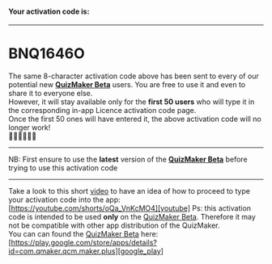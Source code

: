 #### Your activation code is:

---
# BNQ1646O

The same 8-character activation code above has been sent to every of our potential new **[QuizMaker Beta][google_play]** users. You are free to use it and even to share it to everyone else.  
However, it will stay available only for the **first 50 users** who will type it in the corresponding in-app Licence activation code page.  
Once the first 50 ones will have entered it, the above activation code will no longer work!    
🏃🏽🏃🏃🏼‍🏁

---
NB: First ensure to use the **latest** version of the **[QuizMaker Beta][google_play]** before trying to use this activation code

---
Take a look to this short [video][youtube] to have an idea of how to proceed to type your activation code into the app: [https://youtube.com/shorts/oQa_VnKcMO4][youtube]
Ps: this activation code is intended to be used **only** on the [QuizMaker Beta][google_play]. Therefore it may not be compatible with other app distribution of the QuizMaker.  
You can can found the [QuizMaker Beta][google_play] here: [https://play.google.com/store/apps/details?id=com.qmaker.qcm.maker.plus][google_play]

[google_play]: https://play.google.com/store/apps/details?id=com.qmaker.qcm.maker.plus
[youtube]:https://youtube.com/shorts/oQa_VnKcMO4